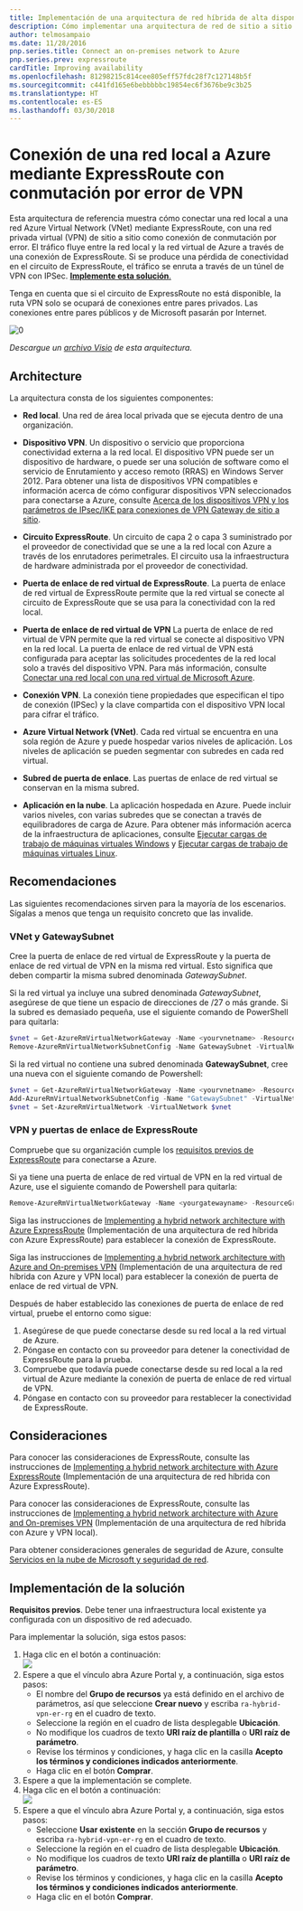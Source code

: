 ```yaml
---
title: Implementación de una arquitectura de red híbrida de alta disponibilidad
description: Cómo implementar una arquitectura de red de sitio a sitio segura que abarque una instancia de Azure Virtual Network y una red local conectada mediante ExpressRoute con conmutación por error de VPN Gateway.
author: telmosampaio
ms.date: 11/28/2016
pnp.series.title: Connect an on-premises network to Azure
pnp.series.prev: expressroute
cardTitle: Improving availability
ms.openlocfilehash: 81298215c814cee805eff57fdc28f7c127148b5f
ms.sourcegitcommit: c441fd165e6bebbbbbc19854ec6f3676be9c3b25
ms.translationtype: HT
ms.contentlocale: es-ES
ms.lasthandoff: 03/30/2018
---
```

# <a name="connect-an-on-premises-network-to-azure-using-expressroute-with-vpn-failover"></a>Conexión de una red local a Azure mediante ExpressRoute con conmutación por error de VPN

Esta arquitectura de referencia muestra cómo conectar una red local a una red Azure Virtual Network (VNet) mediante ExpressRoute, con una red privada virtual (VPN) de sitio a sitio como conexión de conmutación por error. El tráfico fluye entre la red local y la red virtual de Azure a través de una conexión de ExpressRoute. Si se produce una pérdida de conectividad en el circuito de ExpressRoute, el tráfico se enruta a través de un túnel de VPN con IPSec. [**Implemente esta solución**.](#deploy-the-solution)

Tenga en cuenta que si el circuito de ExpressRoute no está disponible, la ruta VPN solo se ocupará de conexiones entre pares privados. Las conexiones entre pares públicos y de Microsoft pasarán por Internet. 

![[0]][0]

*Descargue un [archivo Visio][visio-download] de esta arquitectura.*

## <a name="architecture"></a>Architecture 

La arquitectura consta de los siguientes componentes:

* **Red local**. Una red de área local privada que se ejecuta dentro de una organización.

* **Dispositivo VPN**. Un dispositivo o servicio que proporciona conectividad externa a la red local. El dispositivo VPN puede ser un dispositivo de hardware, o puede ser una solución de software como el servicio de Enrutamiento y acceso remoto (RRAS) en Windows Server 2012. Para obtener una lista de dispositivos VPN compatibles e información acerca de cómo configurar dispositivos VPN seleccionados para conectarse a Azure, consulte [Acerca de los dispositivos VPN y los parámetros de IPsec/IKE para conexiones de VPN Gateway de sitio a sitio][vpn-appliance].

* **Circuito ExpressRoute**. Un circuito de capa 2 o capa 3 suministrado por el proveedor de conectividad que se une a la red local con Azure a través de los enrutadores perimetrales. El circuito usa la infraestructura de hardware administrada por el proveedor de conectividad.

* **Puerta de enlace de red virtual de ExpressRoute**. La puerta de enlace de red virtual de ExpressRoute permite que la red virtual se conecte al circuito de ExpressRoute que se usa para la conectividad con la red local.

* **Puerta de enlace de red virtual de VPN** La puerta de enlace de red virtual de VPN permite que la red virtual se conecte al dispositivo VPN en la red local. La puerta de enlace de red virtual de VPN está configurada para aceptar las solicitudes procedentes de la red local solo a través del dispositivo VPN. Para más información, consulte [Conectar una red local con una red virtual de Microsoft Azure][connect-to-an-Azure-vnet].

* **Conexión VPN**. La conexión tiene propiedades que especifican el tipo de conexión (IPSec) y la clave compartida con el dispositivo VPN local para cifrar el tráfico.

* **Azure Virtual Network (VNet)**. Cada red virtual se encuentra en una sola región de Azure y puede hospedar varios niveles de aplicación. Los niveles de aplicación se pueden segmentar con subredes en cada red virtual.

* **Subred de puerta de enlace**. Las puertas de enlace de red virtual se conservan en la misma subred.

* **Aplicación en la nube**. La aplicación hospedada en Azure. Puede incluir varios niveles, con varias subredes que se conectan a través de equilibradores de carga de Azure. Para obtener más información acerca de la infraestructura de aplicaciones, consulte [Ejecutar cargas de trabajo de máquinas virtuales Windows][windows-vm-ra] y [Ejecutar cargas de trabajo de máquinas virtuales Linux][linux-vm-ra].

## <a name="recommendations"></a>Recomendaciones

Las siguientes recomendaciones sirven para la mayoría de los escenarios. Sígalas a menos que tenga un requisito concreto que las invalide.

### <a name="vnet-and-gatewaysubnet"></a>VNet y GatewaySubnet

Cree la puerta de enlace de red virtual de ExpressRoute y la puerta de enlace de red virtual de VPN en la misma red virtual. Esto significa que deben compartir la misma subred denominada *GatewaySubnet*.

Si la red virtual ya incluye una subred denominada *GatewaySubnet*, asegúrese de que tiene un espacio de direcciones de /27 o más grande. Si la subred es demasiado pequeña, use el siguiente comando de PowerShell para quitarla: 

```powershell
$vnet = Get-AzureRmVirtualNetworkGateway -Name <yourvnetname> -ResourceGroupName <yourresourcegroup>
Remove-AzureRmVirtualNetworkSubnetConfig -Name GatewaySubnet -VirtualNetwork $vnet
```

Si la red virtual no contiene una subred denominada **GatewaySubnet**, cree una nueva con el siguiente comando de Powershell:

```powershell
$vnet = Get-AzureRmVirtualNetworkGateway -Name <yourvnetname> -ResourceGroupName <yourresourcegroup>
Add-AzureRmVirtualNetworkSubnetConfig -Name "GatewaySubnet" -VirtualNetwork $vnet -AddressPrefix "10.200.255.224/27"
$vnet = Set-AzureRmVirtualNetwork -VirtualNetwork $vnet
```

### <a name="vpn-and-expressroute-gateways"></a>VPN y puertas de enlace de ExpressRoute

Compruebe que su organización cumple los [requisitos previos de ExpressRoute][expressroute-prereq] para conectarse a Azure.

Si ya tiene una puerta de enlace de red virtual de VPN en la red virtual de Azure, use el siguiente comando de Powershell para quitarla:

```powershell
Remove-AzureRmVirtualNetworkGateway -Name <yourgatewayname> -ResourceGroupName <yourresourcegroup>
```

Siga las instrucciones de [Implementing a hybrid network architecture with Azure ExpressRoute][implementing-expressroute] (Implementación de una arquitectura de red híbrida con Azure ExpressRoute) para establecer la conexión de ExpressRoute.

Siga las instrucciones de [Implementing a hybrid network architecture with Azure and On-premises VPN][implementing-vpn] (Implementación de una arquitectura de red híbrida con Azure y VPN local) para establecer la conexión de puerta de enlace de red virtual de VPN.

Después de haber establecido las conexiones de puerta de enlace de red virtual, pruebe el entorno como sigue:

1. Asegúrese de que puede conectarse desde su red local a la red virtual de Azure.
2. Póngase en contacto con su proveedor para detener la conectividad de ExpressRoute para la prueba.
3. Compruebe que todavía puede conectarse desde su red local a la red virtual de Azure mediante la conexión de puerta de enlace de red virtual de VPN.
4. Póngase en contacto con su proveedor para restablecer la conectividad de ExpressRoute.

## <a name="considerations"></a>Consideraciones

Para conocer las consideraciones de ExpressRoute, consulte las instrucciones de [Implementing a hybrid network architecture with Azure ExpressRoute][guidance-expressroute] (Implementación de una arquitectura de red híbrida con Azure ExpressRoute).

Para conocer las consideraciones de ExpressRoute, consulte las instrucciones de [Implementing a hybrid network architecture with Azure and On-premises VPN][guidance-vpn] (Implementación de una arquitectura de red híbrida con Azure y VPN local).

Para obtener consideraciones generales de seguridad de Azure, consulte [Servicios en la nube de Microsoft y seguridad de red][best-practices-security].

## <a name="deploy-the-solution"></a>Implementación de la solución

**Requisitos previos**. Debe tener una infraestructura local existente ya configurada con un dispositivo de red adecuado.

Para implementar la solución, siga estos pasos:

1. Haga clic en el botón a continuación:<br><a href="https://portal.azure.com/#create/Microsoft.Template/uri/https%3A%2F%2Fraw.githubusercontent.com%2Fmspnp%2Freference-architectures%2Fmaster%2Fhybrid-networking%2Fexpressroute-vpn-failover%2Fazuredeploy.json" target="_blank"><img src="http://azuredeploy.net/deploybutton.png"/></a>
2. Espere a que el vínculo abra Azure Portal y, a continuación, siga estos pasos:   
   * El nombre del **Grupo de recursos** ya está definido en el archivo de parámetros, así que seleccione **Crear nuevo** y escriba `ra-hybrid-vpn-er-rg` en el cuadro de texto.
   * Seleccione la región en el cuadro de lista desplegable **Ubicación**.
   * No modifique los cuadros de texto **URI raíz de plantilla** o **URI raíz de parámetro**.
   * Revise los términos y condiciones, y haga clic en la casilla **Acepto los términos y condiciones indicados anteriormente**.
   * Haga clic en el botón **Comprar**.
3. Espere a que la implementación se complete.
4. Haga clic en el botón a continuación:<br><a href="https://portal.azure.com/#create/Microsoft.Template/uri/https%3A%2F%2Fraw.githubusercontent.com%2Fmspnp%2Freference-architectures%2Fmaster%2Fhybrid-networking%2Fexpressroute-vpn-failover%2Fazuredeploy-expressRouteCircuit.json" target="_blank"><img src="http://azuredeploy.net/deploybutton.png"/></a>
5. Espere a que el vínculo abra Azure Portal y, a continuación, siga estos pasos:
   * Seleccione **Usar existente** en la sección **Grupo de recursos** y escriba `ra-hybrid-vpn-er-rg` en el cuadro de texto.
   * Seleccione la región en el cuadro de lista desplegable **Ubicación**.
   * No modifique los cuadros de texto **URI raíz de plantilla** o **URI raíz de parámetro**.
   * Revise los términos y condiciones, y haga clic en la casilla **Acepto los términos y condiciones indicados anteriormente**.
   * Haga clic en el botón **Comprar**.

<!-- links -->

[windows-vm-ra]: ../virtual-machines-windows/index.md
[linux-vm-ra]: ../virtual-machines-linux/index.md


[resource-manager-overview]: /azure/azure-resource-manager/resource-group-overview
[vpn-appliance]: /azure/vpn-gateway/vpn-gateway-about-vpn-devices
[azure-vpn-gateway]: /azure/vpn-gateway/vpn-gateway-about-vpngateways
[connect-to-an-Azure-vnet]: https://technet.microsoft.com/library/dn786406.aspx
[expressroute-prereq]: /azure/expressroute/expressroute-prerequisites
[implementing-expressroute]: ./expressroute.md
[implementing-vpn]: ./vpn.md
[guidance-expressroute]: ./expressroute.md
[guidance-vpn]: ./vpn.md
[best-practices-security]: /azure/best-practices-network-security
[visio-download]: https://archcenter.blob.core.windows.net/cdn/hybrid-network-architectures.vsdx
[0]: ./images/expressroute-vpn-failover.png "Arquitectura de una arquitectura de red híbrida de alta disponibilidad mediante ExpressRoute y VPN gateway"
